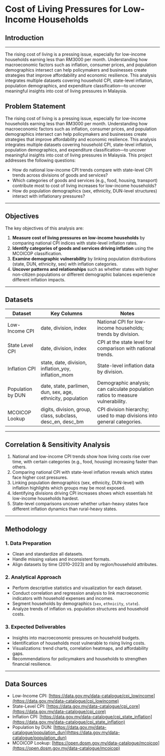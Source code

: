 # Cost of Living Pressures for Low-Income Households

## Introduction
---
The rising cost of living is a pressing issue, especially for low-income households earning less than RM3000 per month. Understanding how macroeconomic factors such as inflation, consumer prices, and population demographics intersect can help policymakers and businesses create strategies that improve affordability and economic resilience. This analysis integrates multiple datasets covering household CPI, state-level inflation, population demographics, and expenditure classification—to uncover meaningful insights into cost of living pressures in Malaysia.

## Problem Statement
The rising cost of living is a pressing issue, especially for low-income households earning less than RM3000 per month. Understanding how macroeconomic factors such as inflation, consumer prices, and population demographics intersect can help policymakers and businesses create strategies that improve affordability and economic resilience. This analysis integrates multiple datasets covering household CPI, state-level inflation, population demographics, and expenditure classification—to uncover meaningful insights into cost of living pressures in Malaysia.
This project addresses the following questions:

- How do national low-income CPI trends compare with state-level CPI trends across divisions of goods and services?  
- Which categories of goods and services (e.g., food, housing, transport) contribute most to cost of living increases for low-income households?  
- How do population demographics (sex, ethnicity, DUN-level structures) interact with inflationary pressures?  

---

## Objectives
The key objectives of this analysis are:

1. **Measure cost of living pressures on low-income households** by comparing national CPI indices with state-level inflation rates.  
2. **Identify categories of goods and services driving inflation** using the MCOICOP classification.  
3. **Examine demographic vulnerability** by linking population distributions (state, DUN, ethnicity, sex) with inflation categories.  
4. **Uncover patterns and relationships** such as whether states with higher non-citizen populations or different demographic balances experience different inflation impacts.  

---

## Datasets

| Dataset           | Key Columns                                                 | Notes |
|-------------------|-------------------------------------------------------------|-------|
| Low-Income CPI    | date, division, index                                       | National CPI for low-income households; trends by division. |
| State Level CPI   | date, division, index                                       | CPI at the state level for comparison with national trends. |
| Inflation CPI     | state, date, division, inflation_yoy, inflation_mom         | State-level inflation data by division. |
| Population by DUN | date, state, parlimen, dun, sex, age, ethnicity, population | Demographic analysis; can calculate population ratios to measure vulnerability. |
| MCOICOP Lookup    | digits, division, group, class, subclass, desc_en, desc_bm  | CPI division hierarchy; used to map divisions into general categories. |

---

## Correlation & Sensitivity Analysis

1. National and low-income CPI trends show how living costs rise over time, with certain categories (e.g., food, housing) increasing faster than others.  
2. Comparing national CPI with state-level inflation reveals which states face higher cost pressures.  
3. Linking population demographics (sex, ethnicity, DUN-level) with inflation highlights which groups may be most exposed.  
4. Identifying divisions driving CPI increases shows which essentials hit low-income households hardest.  
5. State-level comparisons uncover whether urban-heavy states face different inflation dynamics than rural-heavy states.  

---

## Methodology

### 1. Data Preparation
- Clean and standardize all datasets.  
- Handle missing values and inconsistent formats.  
- Align datasets by time (2010–2023) and by region/household attributes.  

### 2. Analytical Approach
- Perform descriptive statistics and visualization for each dataset.  
- Conduct correlation and regression analysis to link macroeconomic indicators with household expenses and incomes.  
- Segment households by demographics (`sex`, `ethnicity`, `state`).  
- Analyze trends of inflation vs. population structures and household costs.  

### 3. Expected Deliverables
- Insights into macroeconomic pressures on household budgets.  
- Identification of households most vulnerable to rising living costs.  
- Visualizations: trend charts, correlation heatmaps, and affordability gaps.  
- Recommendations for policymakers and households to strengthen financial resilience.  

---

## Data Sources
- Low-Income CPI: [https://data.gov.my/data-catalogue/cpi_lowincome](https://data.gov.my/data-catalogue/cpi_lowincome)  
- State-Level CPI: [https://data.gov.my/data-catalogue/cpi_core](https://data.gov.my/data-catalogue/cpi_core)  
- Inflation CPI: [https://data.gov.my/data-catalogue/cpi_state_inflation](https://data.gov.my/data-catalogue/cpi_state_inflation)  
- Population by DUN: [https://data.gov.my/data-catalogue/population_dun](https://data.gov.my/data-catalogue/population_dun)  
- MCOICOP Lookup: [https://open.dosm.gov.my/data-catalogue/mcoicop](https://open.dosm.gov.my/data-catalogue/mcoicop)  
